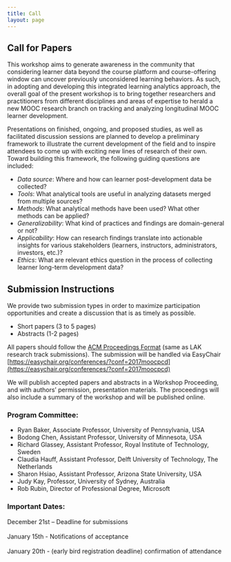 ```yaml
---
title: Call
layout: page
---
```


## Call for Papers

This workshop aims to generate awareness in the community that considering learner data beyond the course platform and course-offering window can uncover previously unconsidered learning behaviors. As such, in adopting and developing this integrated learning analytics approach, the overall goal of the present workshop is to bring together researchers and practitioners from different disciplines and areas of expertise to herald a new MOOC research branch on tracking and analyzing longitudinal MOOC learner development. 
      
Presentations on finished, ongoing, and proposed studies, as well as facilitated discussion sessions are planned to develop a preliminary framework to illustrate the current development of the field and to inspire attendees to come up with exciting new lines of research of their own. Toward building this framework, the following guiding questions are included:

*   *Data source*: Where and how can learner post-development data be collected?   
*   *Tools*: What analytical tools are useful in analyzing datasets merged from multiple sources?   
*   *Methods*: What analytical methods have been used? What other methods can be applied?  
*   *Generalizability*: What kind of practices and findings are domain-general or not? 
*   *Applicability*: How can research findings translate into actionable insights for various stakeholders (learners, instructors, administrators, investors, etc.)?  
*   *Ethics*: What are relevant ethics question in the process of collecting learner long-term development data?   

## Submission Instructions

We provide two submission types in order to maximize participation opportunities and create a discussion that is as timely as possible. 

*   Short papers (3 to 5 pages)  
*   Abstracts (1-2 pages)

All papers should follow the [ACM Proceedings Format](https://www.acm.org/publications/proceedings-template) (same as LAK research track submissions). The submission will be handled via EasyChair [https://easychair.org/conferences/?conf=2017moocpcd](https://easychair.org/conferences/?conf=2017moocpcd)

We will publish accepted papers and abstracts in a Workshop Proceeding, and with authors’ permission, presentation materials. The proceedings will also include a summary of the workshop and will be published online.

### Program Committee:

*   Ryan Baker, Associate Professor, University of Pennsylvania, USA
*   Bodong Chen, Assistant Professor, University of Minnesota, USA
*   Richard Glassey, Assistant Professor, Royal Institute of Technology, Sweden 
*   Claudia Hauff, Assistant Professor, Delft University of Technology, The Netherlands
*   Sharon Hsiao, Assistant Professor, Arizona State University, USA
*   Judy Kay, Professor, University of Sydney, Australia
*   Rob Rubin, Director of Professional Degree, Microsoft

### Important Dates:

December 21st – Deadline for submissions <br/>   
January 15th - Notifications of acceptance <br/>   
January 20th - (early bird registration deadline) confirmation of attendance 
